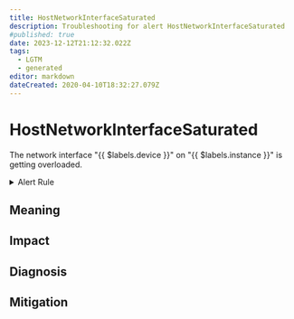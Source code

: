 ```yaml
---
title: HostNetworkInterfaceSaturated
description: Troubleshooting for alert HostNetworkInterfaceSaturated
#published: true
date: 2023-12-12T21:12:32.022Z
tags: 
  - LGTM
  - generated
editor: markdown
dateCreated: 2020-04-10T18:32:27.079Z
---
```


# HostNetworkInterfaceSaturated

The network interface "{{ $labels.device }}" on "{{ $labels.instance }}" is getting overloaded.

<details>
  <summary>Alert Rule</summary>

{{% rule "host-and-hardware/node-exporter.yml" "HostNetworkInterfaceSaturated" %}}

{{% comment %}}

```yaml
alert: HostNetworkInterfaceSaturated
expr: ((rate(node_network_receive_bytes_total{device!~"^tap.*|^vnet.*|^veth.*|^tun.*"}[1m]) + rate(node_network_transmit_bytes_total{device!~"^tap.*|^vnet.*|^veth.*|^tun.*"}[1m])) / node_network_speed_bytes{device!~"^tap.*|^vnet.*|^veth.*|^tun.*"} > 0.8 < 10000) * on(instance) group_left (nodename) node_uname_info{nodename=~".+"}
for: 1m
labels:
    severity: warning
annotations:
    summary: Host Network Interface Saturated (instance {{ $labels.instance }})
    description: |-
        The network interface "{{ $labels.device }}" on "{{ $labels.instance }}" is getting overloaded.
          VALUE = {{ $value }}
          LABELS = {{ $labels }}
    runbook: https://github.com/srerun/prometheus-alerts/blob/main/content/runbooks/node-exporter/HostNetworkInterfaceSaturated.md

```

{{% /comment %}}

</details>


## Meaning
[//]: # "Short paragraph that explains what the alert means"


## Impact
[//]: # "What could / will happen if the alert is not addressed"



## Diagnosis
[//]: # "Steps to take to identify the cause of the problem"



## Mitigation
[//]: # "The steps necessary to resolve the alert"
